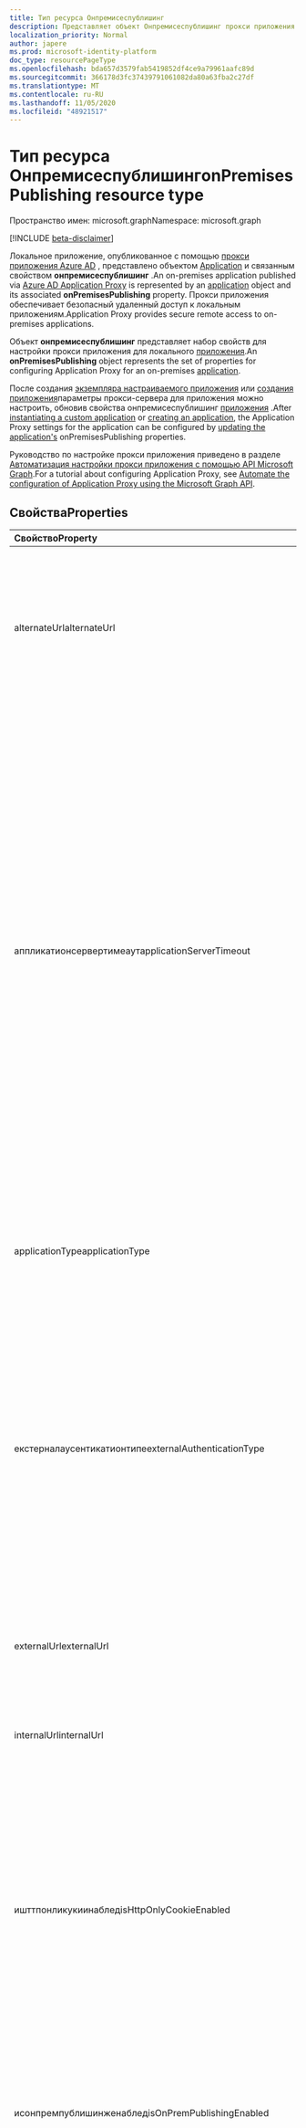```yaml
---
title: Тип ресурса Онпремисеспублишинг
description: Представляет объект Онпремисеспублишинг прокси приложения.
localization_priority: Normal
author: japere
ms.prod: microsoft-identity-platform
doc_type: resourcePageType
ms.openlocfilehash: bda657d3579fab5419852df4ce9a79961aafc89d
ms.sourcegitcommit: 366178d3fc37439791061082da80a63fba2c27df
ms.translationtype: MT
ms.contentlocale: ru-RU
ms.lasthandoff: 11/05/2020
ms.locfileid: "48921517"
---
```

# <a name="onpremisespublishing-resource-type"></a><span data-ttu-id="1d4a6-103">Тип ресурса Онпремисеспублишинг</span><span class="sxs-lookup"><span data-stu-id="1d4a6-103">onPremisesPublishing resource type</span></span>

<span data-ttu-id="1d4a6-104">Пространство имен: microsoft.graph</span><span class="sxs-lookup"><span data-stu-id="1d4a6-104">Namespace: microsoft.graph</span></span>

[!INCLUDE [beta-disclaimer](../../includes/beta-disclaimer.md)]

<span data-ttu-id="1d4a6-105">Локальное приложение, опубликованное с помощью [прокси приложения Azure AD](https://aka.ms/whyappproxy) , представлено объектом [Application](application.md) и связанным свойством **онпремисеспублишинг** .</span><span class="sxs-lookup"><span data-stu-id="1d4a6-105">An on-premises application published via [Azure AD Application Proxy](https://aka.ms/whyappproxy) is represented by an [application](application.md) object and its associated **onPremisesPublishing** property.</span></span> <span data-ttu-id="1d4a6-106">Прокси приложения обеспечивает безопасный удаленный доступ к локальным приложениям.</span><span class="sxs-lookup"><span data-stu-id="1d4a6-106">Application Proxy provides secure remote access to on-premises applications.</span></span>

<span data-ttu-id="1d4a6-107">Объект **онпремисеспублишинг** представляет набор свойств для настройки прокси приложения для локального [приложения](application.md).</span><span class="sxs-lookup"><span data-stu-id="1d4a6-107">An **onPremisesPublishing** object represents the set of properties for configuring Application Proxy for an on-premises [application](application.md).</span></span> 

<span data-ttu-id="1d4a6-108">После создания [экземпляра настраиваемого приложения](../api/applicationtemplate-instantiate.md) или [создания приложения](../api/application-post-applications.md)параметры прокси-сервера для приложения можно настроить, обновив свойства онпремисеспублишинг [приложения](../api/application-update.md) .</span><span class="sxs-lookup"><span data-stu-id="1d4a6-108">After [instantiating a custom application](../api/applicationtemplate-instantiate.md) or [creating an application](../api/application-post-applications.md), the Application Proxy settings for the application can be configured by [updating the application's](../api/application-update.md) onPremisesPublishing properties.</span></span>

<span data-ttu-id="1d4a6-109">Руководство по настройке прокси приложения приведено в разделе [Автоматизация настройки прокси приложения с помощью API Microsoft Graph](/graph/application-proxy-configure-api).</span><span class="sxs-lookup"><span data-stu-id="1d4a6-109">For a tutorial about configuring Application Proxy, see [Automate the configuration of Application Proxy using the Microsoft Graph API](/graph/application-proxy-configure-api).</span></span>

## <a name="properties"></a><span data-ttu-id="1d4a6-110">Свойства</span><span class="sxs-lookup"><span data-stu-id="1d4a6-110">Properties</span></span>

| <span data-ttu-id="1d4a6-111">Свойство</span><span class="sxs-lookup"><span data-stu-id="1d4a6-111">Property</span></span>|<span data-ttu-id="1d4a6-112">Тип</span><span class="sxs-lookup"><span data-stu-id="1d4a6-112">Type</span></span>|<span data-ttu-id="1d4a6-113">Описание</span><span class="sxs-lookup"><span data-stu-id="1d4a6-113">Description</span></span>|
|:---------------|:--------|:----------|
|<span data-ttu-id="1d4a6-114">alternateUrl</span><span class="sxs-lookup"><span data-stu-id="1d4a6-114">alternateUrl</span></span>|<span data-ttu-id="1d4a6-115">String</span><span class="sxs-lookup"><span data-stu-id="1d4a6-115">String</span></span>| <span data-ttu-id="1d4a6-116">При настройке диспетчера трафика перед несколькими прокси-приложениями приложений alternateUrl — это понятный для пользователя URL-адрес, который указывает на диспетчер трафика.</span><span class="sxs-lookup"><span data-stu-id="1d4a6-116">If you are configuring a traffic manager in front of multiple App Proxy applications, the alternateUrl is the user-friendly URL that will point to the traffic manager.</span></span> |
|<span data-ttu-id="1d4a6-117">аппликатионсервертимеаут</span><span class="sxs-lookup"><span data-stu-id="1d4a6-117">applicationServerTimeout</span></span>|<span data-ttu-id="1d4a6-118">String</span><span class="sxs-lookup"><span data-stu-id="1d4a6-118">String</span></span>| <span data-ttu-id="1d4a6-119">Срок, в течение которого соединитель будет ожидать ответа от внутреннего приложения перед закрытием подключения.</span><span class="sxs-lookup"><span data-stu-id="1d4a6-119">The duration the connector will wait for a response from the backend application before closing the connection.</span></span> <span data-ttu-id="1d4a6-120">Возможные значения: `default` , `long` .</span><span class="sxs-lookup"><span data-stu-id="1d4a6-120">Possible values are `default`, `long`.</span></span> <span data-ttu-id="1d4a6-121">Если задано значение по умолчанию, время ожидания для внутреннего приложения составляет 85 секунд.</span><span class="sxs-lookup"><span data-stu-id="1d4a6-121">When set to default, the backend application timeout has a length of 85 seconds.</span></span> <span data-ttu-id="1d4a6-122">Если задано значение Long, время ожидания для внутреннего сервера увеличивается до 180 секунд.</span><span class="sxs-lookup"><span data-stu-id="1d4a6-122">When set to long, the backend timeout is increased to 180 seconds.</span></span> <span data-ttu-id="1d4a6-123">Используйте `long` , если сервер занимает более 85 секунд, чтобы отвечать на запросы, или если у вас нет доступа к приложению, а состояние ошибки — "время ожидания внутренней базы данных".</span><span class="sxs-lookup"><span data-stu-id="1d4a6-123">Use `long` if your server takes more than 85 seconds to respond to requests or if you are unable to access the application and the error status is "Backend Timeout".</span></span> <span data-ttu-id="1d4a6-124">Значение по умолчанию: `default`.</span><span class="sxs-lookup"><span data-stu-id="1d4a6-124">Default value is `default`.</span></span> |
|<span data-ttu-id="1d4a6-125">applicationType</span><span class="sxs-lookup"><span data-stu-id="1d4a6-125">applicationType</span></span>|<span data-ttu-id="1d4a6-126">String</span><span class="sxs-lookup"><span data-stu-id="1d4a6-126">String</span></span>| <span data-ttu-id="1d4a6-127">Указывает, является ли это приложение настроенным прокси-сервером приложения.</span><span class="sxs-lookup"><span data-stu-id="1d4a6-127">Indicates if this application is an Application Proxy configured application.</span></span> <span data-ttu-id="1d4a6-128">Это предварительно задается системой.</span><span class="sxs-lookup"><span data-stu-id="1d4a6-128">This is pre-set by the system.</span></span> <span data-ttu-id="1d4a6-129">Только для чтения.</span><span class="sxs-lookup"><span data-stu-id="1d4a6-129">Read-only.</span></span> |
|<span data-ttu-id="1d4a6-130">екстерналаусентикатионтипе</span><span class="sxs-lookup"><span data-stu-id="1d4a6-130">externalAuthenticationType</span></span>|<span data-ttu-id="1d4a6-131">String</span><span class="sxs-lookup"><span data-stu-id="1d4a6-131">String</span></span>| <span data-ttu-id="1d4a6-132">Подробное описание параметров предварительной проверки подлинности для приложения.</span><span class="sxs-lookup"><span data-stu-id="1d4a6-132">Details the pre-authentication setting for the application.</span></span> <span data-ttu-id="1d4a6-133">Предварительная проверка подлинности обеспечивает проверку подлинности пользователей, прежде чем получить доступ к приложению.</span><span class="sxs-lookup"><span data-stu-id="1d4a6-133">Pre-authentication enforces that users must authenticate before accessing the app.</span></span> <span data-ttu-id="1d4a6-134">PassThru не требует проверки подлинности.</span><span class="sxs-lookup"><span data-stu-id="1d4a6-134">Passthru does not require authentication.</span></span> <span data-ttu-id="1d4a6-135">Возможные значения: `passthru`, `aadPreAuthentication`.</span><span class="sxs-lookup"><span data-stu-id="1d4a6-135">Possible values are: `passthru`, `aadPreAuthentication`.</span></span> |
|<span data-ttu-id="1d4a6-136">externalUrl</span><span class="sxs-lookup"><span data-stu-id="1d4a6-136">externalUrl</span></span>|<span data-ttu-id="1d4a6-137">String</span><span class="sxs-lookup"><span data-stu-id="1d4a6-137">String</span></span>| <span data-ttu-id="1d4a6-138">Опубликованный внешний URL-адрес приложения.</span><span class="sxs-lookup"><span data-stu-id="1d4a6-138">The published external url for the application.</span></span> <span data-ttu-id="1d4a6-139">Например, https://intranet-contoso.msappproxy.net/.</span><span class="sxs-lookup"><span data-stu-id="1d4a6-139">For example, https://intranet-contoso.msappproxy.net/.</span></span>  |
|<span data-ttu-id="1d4a6-140">internalUrl</span><span class="sxs-lookup"><span data-stu-id="1d4a6-140">internalUrl</span></span>|<span data-ttu-id="1d4a6-141">String</span><span class="sxs-lookup"><span data-stu-id="1d4a6-141">String</span></span>| <span data-ttu-id="1d4a6-142">Внутренний URL-адрес приложения.</span><span class="sxs-lookup"><span data-stu-id="1d4a6-142">The internal url of the application.</span></span> <span data-ttu-id="1d4a6-143">Например, https://intranet/.</span><span class="sxs-lookup"><span data-stu-id="1d4a6-143">For example, https://intranet/.</span></span> |
|<span data-ttu-id="1d4a6-144">ишттпонликукиинаблед</span><span class="sxs-lookup"><span data-stu-id="1d4a6-144">isHttpOnlyCookieEnabled</span></span>|<span data-ttu-id="1d4a6-145">Логический</span><span class="sxs-lookup"><span data-stu-id="1d4a6-145">Boolean</span></span>| <span data-ttu-id="1d4a6-146">Указывает, должен ли устанавливаться флаг файла HTTPOnly в заголовках HTTP-ответа.</span><span class="sxs-lookup"><span data-stu-id="1d4a6-146">Indicates if the HTTPOnly cookie flag should be set in the HTTP response headers.</span></span> <span data-ttu-id="1d4a6-147">Присвойте этому параметру значение, чтобы `true` файлы cookie прокси-сервера приложений включали флаг HttpOnly в заголовках HTTP-ответа.</span><span class="sxs-lookup"><span data-stu-id="1d4a6-147">Set this value to `true` to have Application Proxy cookies include the HTTPOnly flag in the HTTP response headers.</span></span> <span data-ttu-id="1d4a6-148">Если используется служба удаленных рабочих столов, установите для этого параметра значение false.</span><span class="sxs-lookup"><span data-stu-id="1d4a6-148">If using Remote Desktop Services, set this value to False.</span></span> <span data-ttu-id="1d4a6-149">Значение по умолчанию: `false`.</span><span class="sxs-lookup"><span data-stu-id="1d4a6-149">Default value is `false`.</span></span> |
|<span data-ttu-id="1d4a6-150">исонпремпублишинженаблед</span><span class="sxs-lookup"><span data-stu-id="1d4a6-150">isOnPremPublishingEnabled</span></span>|<span data-ttu-id="1d4a6-151">Логический</span><span class="sxs-lookup"><span data-stu-id="1d4a6-151">Boolean</span></span>| <span data-ttu-id="1d4a6-152">Указывает, публикуется ли приложение через прокси приложения или нет.</span><span class="sxs-lookup"><span data-stu-id="1d4a6-152">Indicates if the application is currently being published via Application Proxy or not.</span></span> <span data-ttu-id="1d4a6-153">Это предварительно задается системой.</span><span class="sxs-lookup"><span data-stu-id="1d4a6-153">This is pre-set by the system.</span></span> <span data-ttu-id="1d4a6-154">Только для чтения.</span><span class="sxs-lookup"><span data-stu-id="1d4a6-154">Read-only.</span></span> |
|<span data-ttu-id="1d4a6-155">исперсистенткукиинаблед</span><span class="sxs-lookup"><span data-stu-id="1d4a6-155">isPersistentCookieEnabled</span></span>|<span data-ttu-id="1d4a6-156">Логический</span><span class="sxs-lookup"><span data-stu-id="1d4a6-156">Boolean</span></span>| <span data-ttu-id="1d4a6-157">Указывает, следует ли задать флаг постоянного cookie в заголовках HTTP-ответа.</span><span class="sxs-lookup"><span data-stu-id="1d4a6-157">Indicates if the Persistent cookie flag should be set in the HTTP response headers.</span></span> <span data-ttu-id="1d4a6-158">Оставьте значение этого параметра равным `false` .</span><span class="sxs-lookup"><span data-stu-id="1d4a6-158">Keep this value set to `false`.</span></span> <span data-ttu-id="1d4a6-159">Этот параметр следует использовать только для приложений, которые не могут совместно использовать файлы cookie между процессами.</span><span class="sxs-lookup"><span data-stu-id="1d4a6-159">Only use this setting for applications that can't share cookies between processes.</span></span> <span data-ttu-id="1d4a6-160">Дополнительные сведения о параметрах файлов cookie можно найти [в разделе Параметры файлов cookie для доступа к локальным приложениям в Azure Active Directory](/azure/active-directory/manage-apps/application-proxy-configure-cookie-settings).</span><span class="sxs-lookup"><span data-stu-id="1d4a6-160">For more information about cookie settings, see [Cookie settings for accessing on-premises applications in Azure Active Directory](/azure/active-directory/manage-apps/application-proxy-configure-cookie-settings).</span></span> <span data-ttu-id="1d4a6-161">Значение по умолчанию: `false`.</span><span class="sxs-lookup"><span data-stu-id="1d4a6-161">Default value is `false`.</span></span> |
|<span data-ttu-id="1d4a6-162">иссекурекукиинаблед</span><span class="sxs-lookup"><span data-stu-id="1d4a6-162">isSecureCookieEnabled</span></span>|<span data-ttu-id="1d4a6-163">Логический</span><span class="sxs-lookup"><span data-stu-id="1d4a6-163">Boolean</span></span>| <span data-ttu-id="1d4a6-164">Указывает, следует ли устанавливать флаг Secure cookie в заголовках ответа HTTP.</span><span class="sxs-lookup"><span data-stu-id="1d4a6-164">Indicates if the Secure cookie flag should be set in the HTTP response headers.</span></span> <span data-ttu-id="1d4a6-165">Присвойте этому параметру значение `true` для передачи файлов cookie по безопасному каналу, такому как зашифрованный HTTPS – запрос.</span><span class="sxs-lookup"><span data-stu-id="1d4a6-165">Set this value to `true` to transmit cookies over a secure channel such as an encrypted HTTPS request.</span></span> <span data-ttu-id="1d4a6-166">Значение по умолчанию: `true`.</span><span class="sxs-lookup"><span data-stu-id="1d4a6-166">Default value is `true`.</span></span>|
|<span data-ttu-id="1d4a6-167">истранслатехоссеадеренаблед</span><span class="sxs-lookup"><span data-stu-id="1d4a6-167">isTranslateHostHeaderEnabled</span></span>|<span data-ttu-id="1d4a6-168">Логический</span><span class="sxs-lookup"><span data-stu-id="1d4a6-168">Boolean</span></span>| <span data-ttu-id="1d4a6-169">Указывает, должно ли приложение транслировать URL-адреса в заголовках ответа.</span><span class="sxs-lookup"><span data-stu-id="1d4a6-169">Indicates if the application should translate urls in the reponse headers.</span></span> <span data-ttu-id="1d4a6-170">Оставьте это значение, `true` Если ваше приложение не требует в запросе проверки подлинности исходного заголовка узла.</span><span class="sxs-lookup"><span data-stu-id="1d4a6-170">Keep this value as `true` unless your application required the original host header in the authentication request.</span></span> <span data-ttu-id="1d4a6-171">Значение по умолчанию: `true`.</span><span class="sxs-lookup"><span data-stu-id="1d4a6-171">Default value is `true`.</span></span>|
|<span data-ttu-id="1d4a6-172">истранслателинксинбоденаблед</span><span class="sxs-lookup"><span data-stu-id="1d4a6-172">isTranslateLinksInBodyEnabled</span></span>|<span data-ttu-id="1d4a6-173">Логический</span><span class="sxs-lookup"><span data-stu-id="1d4a6-173">Boolean</span></span>| <span data-ttu-id="1d4a6-174">Указывает, должно ли приложение транслировать URL-адреса в тексте приложения.</span><span class="sxs-lookup"><span data-stu-id="1d4a6-174">Indicates if the application should translate urls in the application body.</span></span> <span data-ttu-id="1d4a6-175">Оставьте это значение, `false` Если вы не зажестко HTML-ссылки на другие локальные приложения и не используете пользовательские домены.</span><span class="sxs-lookup"><span data-stu-id="1d4a6-175">Keep this value as `false` unless you have hardcoded HTML links to other on-premises applications and don't use custom domains.</span></span> <span data-ttu-id="1d4a6-176">Дополнительные сведения можно найти [в разделе Преобразование ссылок с помощью прокси-сервера приложения](/azure/active-directory/manage-apps/application-proxy-configure-hard-coded-link-translation).</span><span class="sxs-lookup"><span data-stu-id="1d4a6-176">For more information, see [Link translation with Application Proxy](/azure/active-directory/manage-apps/application-proxy-configure-hard-coded-link-translation).</span></span> <span data-ttu-id="1d4a6-177">Значение по умолчанию: `false`.</span><span class="sxs-lookup"><span data-stu-id="1d4a6-177">Default value is `false`.</span></span>|
|<span data-ttu-id="1d4a6-178">синглесигнонсеттингс</span><span class="sxs-lookup"><span data-stu-id="1d4a6-178">singleSignOnSettings</span></span>|[<span data-ttu-id="1d4a6-179">онпремисеспублишингсинглесигнон</span><span class="sxs-lookup"><span data-stu-id="1d4a6-179">onPremisesPublishingSingleSignOn</span></span>](onpremisespublishingsinglesignon.md)| <span data-ttu-id="1d4a6-180">Представляет конфигурацию единого входа для локального приложения.</span><span class="sxs-lookup"><span data-stu-id="1d4a6-180">Represents the single sign-on configuration for the on-premises application.</span></span> |
|<span data-ttu-id="1d4a6-181">верифиедкустомдомаинцертификатесметадата</span><span class="sxs-lookup"><span data-stu-id="1d4a6-181">verifiedCustomDomainCertificatesMetadata</span></span>|[<span data-ttu-id="1d4a6-182">верифиедкустомдомаинцертификатесметадата</span><span class="sxs-lookup"><span data-stu-id="1d4a6-182">verifiedCustomDomainCertificatesMetadata</span></span>](verifiedcustomdomaincertificatesmetadata.md)| <span data-ttu-id="1d4a6-183">Сведения о сертификате, связанном с приложением при использовании настраиваемого домена.</span><span class="sxs-lookup"><span data-stu-id="1d4a6-183">Details of the certificate associated with the application when a custom domain is in use.</span></span> <span data-ttu-id="1d4a6-184">`null` При использовании домена по умолчанию.</span><span class="sxs-lookup"><span data-stu-id="1d4a6-184">`null` when using the default domain.</span></span> <span data-ttu-id="1d4a6-185">Только для чтения.</span><span class="sxs-lookup"><span data-stu-id="1d4a6-185">Read-only.</span></span>|
|<span data-ttu-id="1d4a6-186">верифиедкустомдомаинкэйкредентиал</span><span class="sxs-lookup"><span data-stu-id="1d4a6-186">verifiedCustomDomainKeyCredential</span></span>|[<span data-ttu-id="1d4a6-187">keyCredential</span><span class="sxs-lookup"><span data-stu-id="1d4a6-187">keyCredential</span></span>](keycredential.md)| <span data-ttu-id="1d4a6-188">Соответствующие учетные данные ключа для пользовательского домена.</span><span class="sxs-lookup"><span data-stu-id="1d4a6-188">The associated key credential for the custom domain used.</span></span> |
|<span data-ttu-id="1d4a6-189">верифиедкустомдомаинпассвордкредентиал</span><span class="sxs-lookup"><span data-stu-id="1d4a6-189">verifiedCustomDomainPasswordCredential</span></span>|[<span data-ttu-id="1d4a6-190">passwordCredential</span><span class="sxs-lookup"><span data-stu-id="1d4a6-190">passwordCredential</span></span>](passwordcredential.md)| <span data-ttu-id="1d4a6-191">Соответствующие учетные данные пароля для пользовательского домена.</span><span class="sxs-lookup"><span data-stu-id="1d4a6-191">The associated password credential for the custom domain used.</span></span> |



## <a name="json-representation"></a><span data-ttu-id="1d4a6-192">Представление JSON</span><span class="sxs-lookup"><span data-stu-id="1d4a6-192">JSON representation</span></span>

<span data-ttu-id="1d4a6-193">Ниже представлено описание ресурса в формате JSON.</span><span class="sxs-lookup"><span data-stu-id="1d4a6-193">Here is a JSON representation of the resource.</span></span>

<!-- {
  "blockType": "resource",
  "optionalProperties": [

  ],
  "@odata.type": "microsoft.graph.onPremisesPublishing"
}-->

```json
{
  "alternateUrl": "String",
  "applicationServerTimeout": "String",
  "applicationType": "String",
  "externalAuthenticationType": "String",
  "externalUrl": "String",
  "internalUrl": "String",
  "isHttpOnlyCookieEnabled": true,
  "isOnPremPublishingEnabled": true,
  "isPersistentCookieEnabled": true,
  "isSecureCookieEnabled": true,
  "isTranslateHostHeaderEnabled": true,
  "isTranslateLinksInBodyEnabled": true,
  "singleSignOnSettings": {"@odata.type": "microsoft.graph.onPremisesPublishingSingleSignOn"},
  "verifiedCustomDomainCertificatesMetadata": {"@odata.type": "microsoft.graph.verifiedCustomDomainCertificatesMetadata"},
  "verifiedCustomDomainKeyCredential": {"@odata.type": "microsoft.graph.keyCredential"},
  "verifiedCustomDomainPasswordCredential": {"@odata.type": "microsoft.graph.passwordCredential"}
}

```

<!-- uuid: 8fcb5dbc-d5aa-4681-8e31-b001d5168d79
2019-02-04 14:57:30 UTC -->
<!--
{
  "type": "#page.annotation",
  "description": "onPremisesPublishing resource",
  "keywords": "",
  "section": "documentation",
  "tocPath": "",
  "suppressions": []
}
-->


